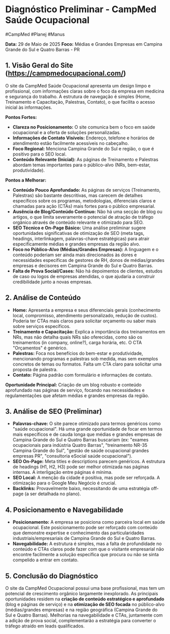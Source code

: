 # Diagnóstico Preliminar - CampMed Saúde Ocupacional

#CampMed
#Planej
#Manus 

**Data:** 29 de Maio de 2025
**Foco:** Médias e Grandes Empresas em Campina Grande do Sul e Quatro Barras - PR

## 1. Visão Geral do Site (https://campmedocupacional.com/)

O site da CampMed Saúde Ocupacional apresenta um design limpo e profissional, com informações claras sobre o foco da empresa em medicina e segurança do trabalho. A estrutura de navegação é simples (Home, Treinamento e Capacitação, Palestras, Contato), o que facilita o acesso inicial às informações.


**Pontos Fortes:**

*   **Clareza no Posicionamento:** O site comunica bem o foco em saúde ocupacional e a oferta de soluções personalizadas.
*   **Informações de Contato Visíveis:** Endereço, telefone e horários de atendimento estão facilmente acessíveis no cabeçalho.
*   **Foco Regional:** Menciona Campina Grande do Sul e região, o que é positivo para o SEO local.
*   **Conteúdo Relevante (Inicial):** As páginas de Treinamento e Palestras abordam temas importantes para o público-alvo (NRs, bem-estar, produtividade).

**Pontos a Melhorar:**

*   **Conteúdo Pouco Aprofundado:** As páginas de serviços (Treinamento, Palestras) são bastante descritivas, mas carecem de detalhes específicos sobre os programas, metodologias, diferenciais claros e chamadas para ação (CTAs) mais fortes para o público empresarial.
*   **Ausência de Blog/Conteúdo Contínuo:** Não há uma secção de blog ou artigos, o que limita severamente o potencial de atração de tráfego orgânico através de conteúdo relevante e otimizado para SEO.
*   **SEO Técnico e On-Page Básico:** Uma análise preliminar sugere oportunidades significativas de otimização de SEO (meta tags, headings, interlinkagem, palavras-chave estratégicas) para atrair especificamente médias e grandes empresas da região alvo.
*   **Foco no Público-Alvo (Médias/Grandes Empresas):** A linguagem e o conteúdo poderiam ser ainda mais direcionados às dores e necessidades específicas de gestores de RH, donos de médias/grandes empresas e decisores em Campina Grande do Sul e Quatro Barras.
*   **Falta de Prova Social/Cases:** Não há depoimentos de clientes, estudos de caso ou logos de empresas atendidas, o que ajudaria a construir credibilidade junto a novas empresas.

## 2. Análise de Conteúdo

*   **Home:** Apresenta a empresa e seus diferenciais gerais (conhecimento local, compromisso, atendimento personalizado, redução de custos). Poderia ter CTAs mais claros para solicitar orçamento ou saber mais sobre serviços específicos.
*   **Treinamento e Capacitação:** Explica a importância dos treinamentos em NRs, mas não detalha quais NRs são oferecidas, como são os treinamentos (in company, online?), carga horária, etc. O CTA "Orçamentos" é genérico.
*   **Palestras:** Foca nos benefícios do bem-estar e produtividade, mencionando programas e palestras sob medida, mas sem exemplos concretos de temas ou formatos. Falta um CTA claro para solicitar uma proposta de palestra.
*   **Contato:** Página padrão com formulário e informações de contato.

**Oportunidade Principal:** Criação de um blog robusto e conteúdo aprofundado nas páginas de serviço, focando nas necessidades e regulamentações que afetam médias e grandes empresas da região.

## 3. Análise de SEO (Preliminar)

*   **Palavras-chave:** O site parece otimizado para termos genéricos como "saúde ocupacional". Há uma grande oportunidade de focar em termos mais específicos e de cauda longa que médias e grandes empresas de Campina Grande do Sul e Quatro Barras buscariam (ex: "exames ocupacionais para indústria Quatro Barras", "treinamento NR-35 Campina Grande do Sul", "gestão de saúde ocupacional grandes empresas PR", "consultoria eSocial saúde ocupacional").
*   **SEO On-Page:** Meta titles e descriptions parecem genéricos. A estrutura de headings (H1, H2, H3) pode ser melhor otimizada nas páginas internas. A interligação entre páginas é mínima.
*   **SEO Local:** A menção da cidade é positiva, mas pode ser reforçada. A otimização para o Google Meu Negócio é crucial.
*   **Backlinks:** Provavelmente baixo, necessitando de uma estratégia off-page (a ser detalhada no plano).

## 4. Posicionamento e Navegabilidade

*   **Posicionamento:** A empresa se posiciona como parceira local em saúde ocupacional. Este posicionamento pode ser reforçado com conteúdo que demonstre expertise e conhecimento das particularidades industriais/empresariais de Campina Grande do Sul e Quatro Barras.
*   **Navegabilidade:** A estrutura é simples, mas a falta de profundidade no conteúdo e CTAs claros pode fazer com que o visitante empresarial não encontre facilmente a solução específica que procura ou não se sinta compelido a entrar em contato.

## 5. Conclusão do Diagnóstico

O site da CampMed Ocupacional possui uma base profissional, mas tem um potencial de crescimento orgânico largamente inexplorado. As principais oportunidades residem na **criação de conteúdo estratégico e aprofundado** (blog e páginas de serviço) e na **otimização de SEO focada** no público-alvo (médias/grandes empresas) e na região geográfica (Campina Grande do Sul e Quatro Barras). Melhorias na navegabilidade e CTAs, juntamente com a adição de prova social, complementarão a estratégia para converter o tráfego atraído em leads qualificados.

